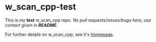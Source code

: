 # w_scan_cpp-test

This is my **test** w_scan_cpp repo.
*No pull requests/issues/bugs here, use contact given in **README**.*


For further details on w_scan_cpp, see it's [Homepage](https://www.gen2vdr.de/wirbel/w_scan_cpp/index2.html).
